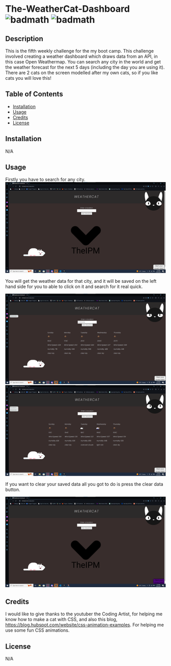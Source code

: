# The-WeatherCat-Dashboard ![badmath](https://img.shields.io/github/stars/TheIPM/My-Portfolio?style=plastic) ![badmath](https://img.shields.io/github/followers/TheIPM)


## Description

This is the fifth weekly challenge for the my boot camp. This challenge involved creating a weather dashboard which draws data from an API, in this case Open Weathermap. You can search any city in the world and get the weather forecast for the next 5 days (including the day you are using it). There are 2 cats on the screen modelled after my own cats, so if you like cats you will love this!


## Table of Contents 

- [Installation](#installation)
- [Usage](#usage)
- [Credits](#credits)
- [License](#license)

## Installation

N/A

## Usage

Firstly you have to search for any city.
![image of first page](./assets/images/first%20page.png)

You will get the weather data for that city, and it will be saved on the left hand side for you to able to click on it and search for it real quick.

![image of ending](./assets/images/search%20for%20a%20city.png)
![image of ending](./assets/images/Search%20for%20a%20second%20city.png)

If you want to clear your saved data all you got to do is press the clear data button.

![image of highscore](./assets/images/clear%20saved.png)


## Credits

I would like to give thanks to the youtuber the Coding Artist, for helping me know how to make a cat with CSS, and also this blog, https://blog.hubspot.com/website/css-animation-examples. For helping me use some fun CSS animations.

## License

N/A
